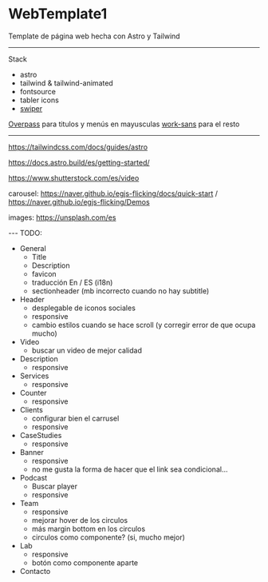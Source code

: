 # WebTemplate1
Template de página web hecha con Astro y Tailwind

---
Stack
- astro
- tailwind & tailwind-animated
- fontsource
- tabler icons
- [swiper](https://swiperjs.com/)

[Overpass](https://fontsource.org/fonts/overpass/) para titulos y menús en mayusculas
[work-sans](https://fontsource.org/fonts/work-sans/) para el resto

---
https://tailwindcss.com/docs/guides/astro

https://docs.astro.build/es/getting-started/

https://www.shutterstock.com/es/video

carousel: https://naver.github.io/egjs-flicking/docs/quick-start / https://naver.github.io/egjs-flicking/Demos

images: https://unsplash.com/es

--- TODO:
- General
    - Title
    - Description
    - favicon
    - traducción En / ES (i18n)
    - sectionheader (mb incorrecto cuando no hay subtitle)
- Header
    - desplegable de iconos sociales
    - responsive
    - cambio estilos cuando se hace scroll (y corregir error de que ocupa mucho)
- Video
    - buscar un video de mejor calidad
- Description
    - responsive
- Services
    - responsive
- Counter
    - responsive
- Clients
    - configurar bien el carrusel
    - responsive
- CaseStudies
    - responsive
- Banner 
    - responsive
    - no me gusta la forma de hacer que el link sea condicional... 
- Podcast
    - Buscar player
    - responsive
- Team
    - responsive
    - mejorar hover de los circulos
    - más margin bottom en los circulos
    - circulos como componente? (si, mucho mejor)
- Lab
    - responsive
    - botón como componente aparte
- Contacto